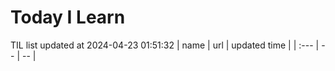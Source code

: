 # Today I Learn 
TIL list updated at 2024-04-23 01:51:32
| name | url | updated time |
| :--- | -- | -- |
